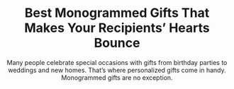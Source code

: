 ---
layout: post
title: Best Monogrammed Gifts That Makes Your Recipients’ Hearts Bounce
subtitle: Many people celebrate special occasions with gifts from birthday parties to weddings and new homes. That’s where personalized gifts come in handy. Monogrammed gifts are no exception.
header-img: "img/post/2023/09/copied/medium_Monogrammed_gifts_cb4f6cf7d4.jpg"
header-style: text
permalink: "/monogrammed-gifts/"
catalog: true
tags:
  - Recipients 
  - Men
---    